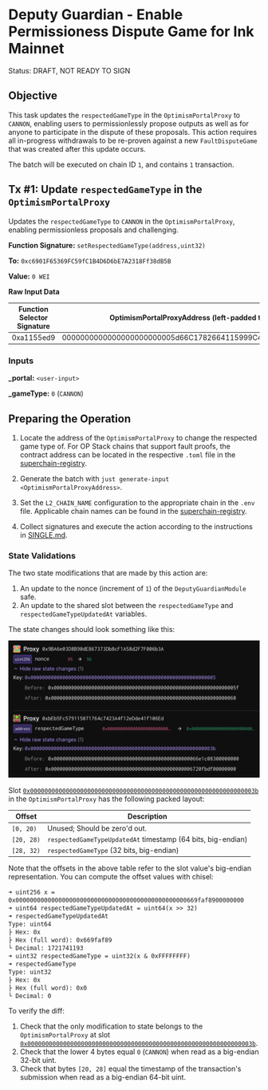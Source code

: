 # Deputy Guardian - Enable Permissioness Dispute Game for Ink Mainnet

Status: DRAFT, NOT READY TO SIGN

## Objective

This task updates the `respectedGameType` in the `OptimismPortalProxy` to `CANNON`, enabling users to permissionlessly propose outputs as well as for anyone to participate in the dispute of these proposals. This action requires all in-progress withdrawals to be re-proven against a new `FaultDisputeGame` that was created after this update occurs.

The batch will be executed on chain ID `1`, and contains `1` transaction.

## Tx #1: Update `respectedGameType` in the `OptimismPortalProxy`

Updates the `respectedGameType` to `CANNON` in the `OptimismPortalProxy`, enabling permissionless proposals and challenging.

**Function Signature:** `setRespectedGameType(address,uint32)`

**To:** `0xc6901F65369FC59fC1B4D6D6bE7A2318Ff38dB5B`

**Value:** `0 WEI`

**Raw Input Data**

|Function Selector Signature| OptimismPortalProxyAddress (left-padded to 32 bytes) | `CANNON` game type, hardcoded to 0 and left-padded |
|--------------------------|--------------------------------------------|--------------------------------------------|
|0xa1155ed9|0000000000000000000000005d66C1782664115999C47c9fA5cd031f495D3e4F|0000000000000000000000000000000000000000000000000000000000000000|

### Inputs

**\_portal:** `<user-input>`

**\_gameType:** `0` (`CANNON`)

## Preparing the Operation

1. Locate the address of the `OptimismPortalProxy` to change the respected game type of. For OP Stack chains that support fault proofs, the contract address can be located in the respective `.toml` file in the [superchain-registry](https://github.com/ethereum-optimism/superchain-registry/tree/2c96a89df841013a59269fa7adc12c77b870310e/superchain/configs/mainnet).

2. Generate the batch with `just generate-input <OptimismPortalProxyAddress>`.

3. Set the `L2_CHAIN_NAME` configuration to the appropriate chain in the `.env` file. Applicable chain names can be found in the [superchain-registry](https://github.com/ethereum-optimism/superchain-registry/tree/2c96a89df841013a59269fa7adc12c77b870310e/superchain/configs/mainnet).

4. Collect signatures and execute the action according to the instructions in [SINGLE.md](../../../../SINGLE.md).

### State Validations

The two state modifications that are made by this action are:

1. An update to the nonce (increment of `1`) of the `DeputyGuardianModule` safe.
2. An update to the shared slot between the `respectedGameType` and `respectedGameTypeUpdatedAt` variables.

The state changes should look something like this:

![state-diff](./images/state_diff.png)

Slot [`0x000000000000000000000000000000000000000000000000000000000000003b`](https://github.com/ethereum-optimism/optimism/blob/op-contracts/v1.6.0/packages/contracts-bedrock/snapshots/storageLayout/OptimismPortal2.json#L100-L113) in the `OptimismPortalProxy` has the following packed layout:

| Offset     | Description                                                  |
| ---------- | ------------------------------------------------------------ |
| `[0, 20)`  | Unused; Should be zero'd out.                                |
| `[20, 28)` | `respectedGameTypeUpdatedAt` timestamp (64 bits, big-endian) |
| `[28, 32)` | `respectedGameType` (32 bits, big-endian)                    |

Note that the offsets in the above table refer to the slot value's big-endian representation. You can compute the offset values with chisel:
```
➜ uint256 x = 0x000000000000000000000000000000000000000000000000669faf8900000000
➜ uint64 respectedGameTypeUpdatedAt = uint64(x >> 32)
➜ respectedGameTypeUpdatedAt
Type: uint64
├ Hex: 0x
├ Hex (full word): 0x669faf89
└ Decimal: 1721741193
➜ uint32 respectedGameType = uint32(x & 0xFFFFFFFF)
➜ respectedGameType
Type: uint32
├ Hex: 0x
├ Hex (full word): 0x0
└ Decimal: 0
```

To verify the diff:

1. Check that the only modification to state belongs to the `OptimismPortalProxy` at slot [`0x000000000000000000000000000000000000000000000000000000000000003b`](https://github.com/ethereum-optimism/optimism/blob/op-contracts/v1.6.0/packages/contracts-bedrock/snapshots/storageLayout/OptimismPortal2.json#L100-L113).
2. Check that the lower 4 bytes equal `0` (`CANNON`) when read as a big-endian 32-bit uint.
3. Check that bytes `[20, 28]` equal the timestamp of the transaction's submission when read as a big-endian 64-bit uint.
